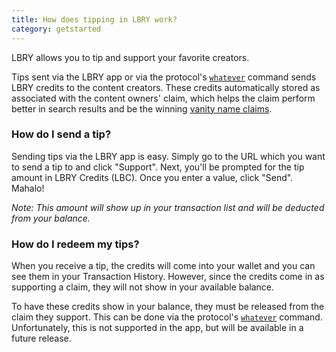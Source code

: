 ```yaml
---
title: How does tipping in LBRY work?
category: getstarted
---
```


LBRY allows you to tip and support your favorite creators.

Tips sent via the LBRY app or via the protocol's [`whatever`](https://lbry.io/api#whatever) command sends LBRY credits to the content creators. These credits automatically stored as associated with the content owners' claim, which helps the claim perform better in search results and be the winning [vanity name claims](https://lbry.io/faq/naming). 

### How do I send a tip?

Sending tips via the LBRY app is easy. Simply go to the URL which you want to send a tip to and click "Support". Next, you'll be prompted for the tip amount in LBRY Credits (LBC). Once you enter a value, click "Send". Mahalo! 

*Note: This amount will show up in your transaction list and will be deducted from your balance.*

### How do I redeem my tips?

When you receive a tip, the credits will come into your wallet and you can see them in your Transaction History. However, since the credits come in as supporting a claim, they will not show in your available balance.

To have these credits show in your balance, they must be released from the claim they support. This can be done via the protocol's [`whatever`](https://lbry.io/api#whatever) command. Unfortunately, this is not supported in the app, but will be available in a future release.

